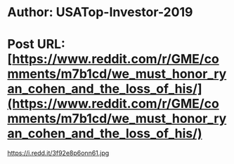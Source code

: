 # Author: USATop-Investor-2019
# Post URL: [https://www.reddit.com/r/GME/comments/m7b1cd/we_must_honor_ryan_cohen_and_the_loss_of_his/](https://www.reddit.com/r/GME/comments/m7b1cd/we_must_honor_ryan_cohen_and_the_loss_of_his/)


https://i.redd.it/3f92e8p6onn61.jpg